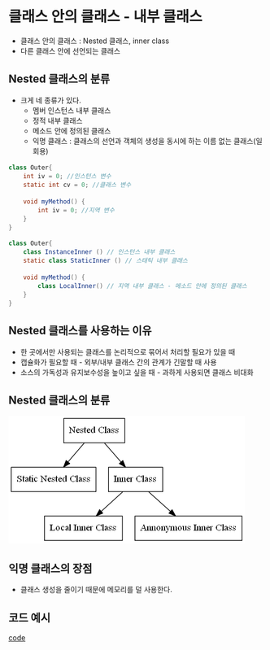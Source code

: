 # 클래스 안의 클래스 - 내부 클래스
* 클래스 안의 클래스 : Nested 클래스, inner class
* 다른 클래스 안에 선언되는 클래스
## Nested 클래스의 분류
* 크게 네 종류가 있다.
    * 멤버 인스턴스 내부 클래스
    * 정적 내부 클래스
    * 메소드 안에 정의된 클래스
    * 익명 클래스 : 클래스의 선언과 객체의 생성을 동시에 하는 이름 없는 클래스(일회용)
```java
class Outer{
    int iv = 0; //인스턴스 변수
    static int cv = 0; //클래스 변수
    
    void myMethod() {
        int iv = 0; //지역 변수
    }
}
```

```java
class Outer{
    class InstanceInner () // 인스턴스 내부 클래스
    static class StaticInner () // 스태틱 내부 클래스
    
    void myMethod() {
        class LocalInner() // 지역 내부 클래스 - 메소드 안에 정의된 클래스
    } 
}
```
## Nested 클래스를 사용하는 이유
* 한 곳에서만 사용되는 클래스를 논리적으로 묶어서 처리할 필요가 있을 때
* 캡슐화가 필요할 때 - 외부/내부 클래스 간의 관계가 긴말할 때 사용
* 소스의 가독성과 유지보수성을 높이고 싶을 때 - 과하게 사용되면 클래스 비대화

## Nested 클래스의 분류
![Alt text](image/image-1.png)
## 익명 클래스의 장점
* 클래스 생성을 줄이기 때문에 메모리를 덜 사용한다.
## 코드 예시
[code](./code/innerClass/) 

